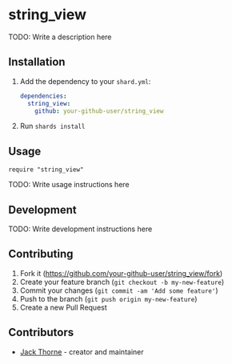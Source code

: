 # string_view

TODO: Write a description here

## Installation

1. Add the dependency to your `shard.yml`:

   ```yaml
   dependencies:
     string_view:
       github: your-github-user/string_view
   ```

2. Run `shards install`

## Usage

```crystal
require "string_view"
```

TODO: Write usage instructions here

## Development

TODO: Write development instructions here

## Contributing

1. Fork it (<https://github.com/your-github-user/string_view/fork>)
2. Create your feature branch (`git checkout -b my-new-feature`)
3. Commit your changes (`git commit -am 'Add some feature'`)
4. Push to the branch (`git push origin my-new-feature`)
5. Create a new Pull Request

## Contributors

- [Jack Thorne](https://github.com/your-github-user) - creator and maintainer
